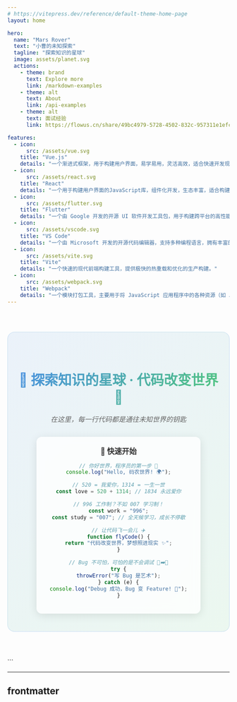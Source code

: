 ```yaml
---
# https://vitepress.dev/reference/default-theme-home-page
layout: home

hero:
  name: "Mars Rover"
  text: "小曹的未知探索"
  tagline: "探索知识的星球"
  image: assets/planet.svg
  actions:
    - theme: brand
      text: Explore more
      link: /markdown-examples
    - theme: alt
      text: About
      link: /api-examples
    - theme: alt
      text: 面试经验
      link: https://flowus.cn/share/49bc4979-5728-4502-832c-957311e1efc2?code=0C24PD

features:
  - icon:
      src: /assets/vue.svg
    title: "Vue.js"
    details: "一个渐进式框架，用于构建用户界面，易学易用，灵活高效，适合快速开发现代 Web 应用。"
  - icon:
      src: /assets/react.svg
    title: "React"
    details: "一个用于构建用户界面的JavaScript库，组件化开发，生态丰富，适合构建复杂交互的 Web 应用。"
  - icon:
      src: /assets/flutter.svg
    title: "Flutter"
    details: "一个由 Google 开发的开源 UI 软件开发工具包，用于构建跨平台的高性能应用，支持移动、Web 和桌面平台。"
  - icon:
      src: /assets/vscode.svg
    title: "VS Code"
    details: "一个由 Microsoft 开发的开源代码编辑器，支持多种编程语言，拥有丰富的插件生态，适合现代 Web 开发。"
  - icon:
      src: /assets/vite.svg
    title: "Vite"
    details: "一个快速的现代前端构建工具，提供极快的热重载和优化的生产构建。"
  - icon:
      src: /assets/webpack.svg
    title: "Webpack"
    details: "一个模块打包工具，主要用于将 JavaScript 应用程序中的各种资源（如 JS、CSS、图片等）打包成一个或多个 bundle，以便在浏览器中高效加载。"
---
```


<div style="text-align: center; margin: 60px 0; padding: 40px 20px; background: linear-gradient(135deg, rgba(74, 144, 226, 0.1), rgba(80, 200, 120, 0.1)); border-radius: 16px; border: 1px solid rgba(74, 144, 226, 0.2);">
  <h2 style="font-size: 2.2em; margin-bottom: 20px; background: linear-gradient(135deg, #4A90E2, #50C878); -webkit-background-clip: text; -webkit-text-fill-color: transparent; background-clip: text;">
    🌟 探索知识的星球 · 代码改变世界 🚀
  </h2>
  <p style="font-size: 1.1em; color: #666; margin-bottom: 30px; font-style: italic;">
    在这里，每一行代码都是通往未知世界的钥匙
  </p>
  
  <div style="display: inline-block; background: rgba(255, 255, 255, 0.8); padding: 20px 30px; border-radius: 12px; box-shadow: 0 4px 20px rgba(0, 0, 0, 0.1); backdrop-filter: blur(10px);">
    <h3 style="margin: 0 0 15px 0; color: #333; font-size: 1.2em;">🚀 快速开始</h3>
    
```javascript
// 你好世界，程序员的第一步 👋
console.log("Hello, 码农世界! 🌍");

// 520 = 我爱你，1314 = 一生一世
const love = 520 + 1314; // 1834 永远爱你

// 996 工作制？不如 007 学习制！
const work = "996";
const study = "007"; // 全天候学习，成长不停歇

// 让代码飞一会儿 ✈️
function flyCode() {
return "代码改变世界，梦想照进现实 ✨";
}

// Bug 不可怕，可怕的是不会调试 🐛➡️🦋
try {
throwError("写 Bug 是艺术");
} catch (e) {
console.log("Debug 成功，Bug 变 Feature! 🎉");
}

```
  </div>
</div>
```

---

## frontmatter

<style>
:root {
 
  /* 标题渐变色 以下是官方主题色*/
  --vp-home-hero-name-color: transparent;
  --vp-home-hero-name-background: -webkit-linear-gradient(120deg, #bd34fe, #ffe941ff);

  /*图标背景渐变色 以下是官方主题色*/
  --vp-home-hero-image-background-image: linear-gradient(-45deg, #bd34fe 30%, #fff047ff 30%, #47caff 70%);
  --vp-home-hero-image-filter: blur(40px);
}

.dark {

  /* 标题渐变色 以下是官方主题色*/
  --vp-home-hero-name-color: transparent;
  --vp-home-hero-name-background: -webkit-linear-gradient(120deg, #bd34fe, #41d1ff);

  /*图标背景渐变色 以下是官方主题色*/
  --vp-home-hero-image-background-image: linear-gradient(-45deg, #bd34fe 50%, #47caff 50%);
  --vp-home-hero-image-filter: blur(40px);
}
</style>

